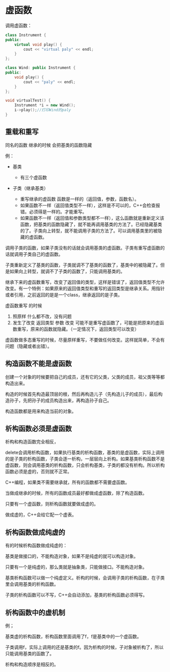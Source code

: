 # 虚函数

调用虚函数：

```c++
class Instrument {
public:
    virtual void play() {
        cout << "virtual paly" << endl;
    }
};

class Wind: public Instrument {
public:
    void play() {
        cout << "paly" << endl;
    }
};

void virtualTest() {
    Instrument *i = new Wind();
    i->play();//打印Wind的paly
}
```

## 重载和重写

同名的函数 继承的时候 会把基类的函数隐藏

例：

- 基类
  - 有三个虚函数

- 子类（继承基类）
  - 重写继承的虚函数 函数是一样的（返回值，参数，函数名）。
  - 如果函数不一样（返回值类型不一样），这样是不可以的，C++会检查报错。必须得是一样的。才能重写。
  - 如果函数不一样（返回值和参数类型都不一样），这么函数就是重新定义该函数，把基类的函数隐藏了，就不能再调用基类的方法了。已经隐藏基类的了。子类向上转型，就不能调用子类的方法了。可以调用基类里的被隐藏的虚函数。

调用子类的函数，如果子类没有的话就会调用基类的虚函数。子类有重写虚函数的话就调用子类自己的虚函数。

子类重新定义了基类的函数，子类就调不了基类的函数了，基类中的被隐藏了。但是如果向上转型，就调不了子类的函数了，只能调用基类的。

继承下来的虚函数重写，改变了返回值的类型，这样是错误了，返回值类型不允许改变。有一个特例：如果原来的返回值类型和重写的返回类型是继承关系。用指针或者引用，之前返回的是是一个class，继承返回的是子类。

虚函数重写 的时候

1. 照原样 什么都不改，没有问题
2. 发生了改变 返回类型 参数 改变 可能不是重写虚函数了，可能是把原来的虚函数重写，原来的函数就隐藏。（一定情况下，返回类型可以改变）

虚函数做多态重写的时候，尽量原样重写，不要做任何改变。这样就简单，不会有问题（隐藏或者出错）。

## 构造函数不能是虚函数

创建一个对象的时候要把自己的成员，还有它的父类，父类的成员，祖父类等等都构造出来。

构造的时候首先构造最顶层的根，然后再构造儿子（先构造儿子的成员），最后构造孙子，先把孙子的成员构造出来，再构造孙子自己。

构造函数都是用来构造当前的对象。

## 析构函数必须是虚函数

析构和构造函数完全相反，

delete会调用析构函数，如果执行基类的析构函数，基类的是虚函数，实际上调用的是子类的析构函数，子类会逐一析构，一层层向上析构。如果基类析构函数不是虚函数，则会调用基类的析构函数，只会析构基类，子类的都没有析构。所以析构函数必须是虚的，否则就不正常。

C++编程，如果类不需要继承就，所有的函数都不需要虚函数。

当做成继承的时候，所有的函数成员最好都做成虚函数，除了构造函数。

只要有一个虚函数，则析构函数就要做成虚的。

做成虚的，C++会给它配一个虚表。

## 析构函数做成纯虚的

有的时候析构函数做成纯虚的：

基类是做接口的，不能构造对象，如果不是纯虚的就可以构造对象。

只要有一个是纯虚的，那么类就是抽象类，只能做接口。不能构造对象。

基类析构函数可以做一个纯虚定义。析构的时候，会调用子类的析构函数，在子类里会调用基类的析构函数。

子类的析构函数可以不写，C++会自动添加，基类的析构函数必须得写。

## 析构函数中的虚机制

例；

基类虚的析构函数，析构函数里面调用了f，f是基类中的一个虚函数。

子类调用f，实际上调用的还是基类的f。因为析构的时候，子对象被析构了，所以只能调用基类的函数了。

析构和构造顺序是相反的。
